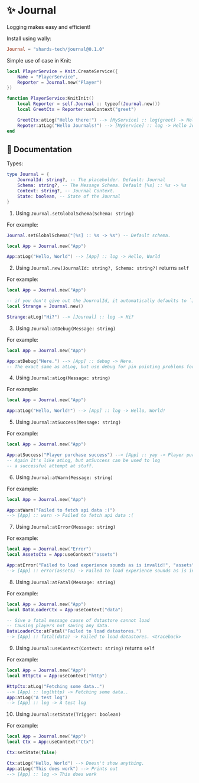 # ✨ Journal

Logging makes easy and efficient! 

Install using wally: 

```toml
Journal = "shards-tech/journal@0.1.0"
```

Simple use of case in Knit:

```lua
local PlayerService = Knit.CreateService({
    Name = "PlayerService",
    Reporter = Journal.new("Player")
})

function PlayerService:KnitInit()
    local Reporter = self.Journal :: typeof(Journal.new())
    local GreetCtx = Reporter:useContext("greet")

    GreetCtx:atLog("Hello there!") --> [MyService] :: log(greet) -> Hello there!
    Repoter:atLog("Hello Journals!") --> [MyService] :: log -> Hello Journals!
end
```

## 📃 Documentation

Types:

```lua
type Journal = {
    JournalId: string?, -- The placeholder. Default: Journal
    Schema: string?, -- The Message Schema. Default [%s] :: %s -> %s
    Context: string?, -- Journal Context.
    State: boolean, -- State of the Journal
}
```

1. Using `Journal.setGlobalSchema(Schema: string)` 

For example:

```lua
Journal.setGlobalSchema("[%s] :: %s -> %s") -- Default schema.

local App = Journal.new("App")

App:atLog("Hello, World") --> [App] :: log -> Hello, World
```

2. Using `Journal.new(JournalId: string?, Schema: string?)` returns `self`

For example:

```lua
local App = Journal.new("App")

-- if you don't give out the JournalId, it automatically defaults to `Journal`
local Strange = Journal.new()

Strange:atLog("Hi?") --> [Journal] :: log -> Hi?
```

3. Using `Journal:atDebug(Message: string)`

For example:

```lua
local App = Journal.new("App")

App:atDebug("Here.") --> [App] :: debug -> Here.
-- The exact same as atLog, but use debug for pin pointing problems for developer.
```

4. Using `Journal:atLog(Message: string)`

For example:

```lua
local App = Journal.new("App")

App:atLog("Hello, World!") --> [App] :: log -> Hello, World!    
```

5. Using `Journal:atSuccess(Message: string)`

For example:

```lua
local App = Journal.new("App")

App:atSuccess("Player purchase success") --> [App] :: yay -> Player purchase success.
-- Again It's like atLog, but atSuccess can be used to log
-- a successful attempt at stuff.
```

6. Using `Journal:atWarn(Message: string)`

For example:

```lua
local App = Journal.new("App")

App:atWarn("Failed to fetch api data :(") 
--> [App] :: warn -> Failed to fetch api data :(
```

7. Using `Journal:atError(Message: string)`

For example:

```lua
local App = Journal.new("Error")
local AssetsCtx = App:useContext("assets")

App:atError("Failed to load experience sounds as is invalid!", "assets")
--> [App] :: error(assets) -> Failed to load experience sounds as is invalid! <traceback>
```

8. Using `Journal:atFatal(Message: string)`

For example:

```lua
local App = Journal.new("App")
local DataLoaderCtx = App:useContext("data")

-- Give a fatal message cause of datastore cannot load
-- Causing players not saving any data.
DataLoaderCtx:atFatal("Failed to load datastores.")
--> [App] :: fatal(data) -> Failed to load datastores. <traceback>
```

9. Using `Journal:useContext(Context: string)` returns `self`

For example:

```lua
local App = Journal.new("App")
local HttpCtx = App:useContext("http")

HttpCtx:atLog("Fetching some data..")
--> [App] :: log(http) -> Fetching some data..
App:atLog("A test log")
--> [App] :: log -> A test log
```

10. Using `Journal:setState(Trigger: boolean)`

For example:

```lua
local App = Journal.new("App")
local Ctx = App:useContext("Ctx")

Ctx:setState(false)

Ctx:atLog("Hello, World") --> Doesn't show anything.
App:atLog("This does work") --> Prints out 
--> [App] :: log -> This does work
```